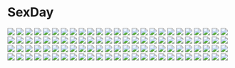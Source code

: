 # SexDay
![](https://konachan.com/jpeg/454fd145b9f27fdaeab21082156e9d73/Konachan.com%20-%20190547%20bath%20bathtub%20blue_eyes%20blush%20breast_grab%20censored%20cube%20fingering%20game_cg%20kantoku%20male%20nipples%20nude%20pink_hair%20pussy%20short_hair%20spread_legs%20wet.jpg)
![](https://konachan.com/image/d5174ab696a2a8a7a7aecccef832c1ff/Konachan.com%20-%2063026%20ass%20breasts%20dark_skin%20geister%20izayoi_sakuya%20red_eyes%20remilia_scarlet%20ribbons%20touhou%20vampire%20white_hair%20yuri.jpg)
![](https://konachan.com/image/c89b55774e24f1b030a35c0f764ead28/Konachan.com%20-%2014630%20ayanami_rei%20cheerleader%20group%20katsuragi_misato%20neon_genesis_evangelion%20soryu_asuka_langley.jpg)
![](https://konachan.com/image/036ba346bf4e10a44a3d174de72cf636/Konachan.com%20-%20144802%20barefoot%20deep-sea_girl_%28vocaloid%29%20hatsune_miku%20neko_eel%20underwater%20vocaloid%20water.jpg)
![](https://konachan.com/jpeg/ace28954b2ffb04378189701c4e57d24/Konachan.com%20-%20267793%20annin_doufu%20breast_hold%20breasts%20forest%20goggles%20green_eyes%20gun%20idolmaster%20military%20purple_hair%20short_hair%20tree%20weapon%20yamato_aki.jpg)
![](https://konachan.com/jpeg/92a575b75df7d862afd43af7caefb22a/Konachan.com%20-%20272197%20blush%20breast_hold%20game_cg%20hikari_%28sakura_magical_girls%29%20orange_hair%20paizuri%20penis%20purple_eyes%20sakura_magical_girls%20wanaca%20winged_cloud%20wristwear.jpg)
![](https://konachan.com/jpeg/f971663079908c21cb6821135f71de34/Konachan.com%20-%20187926%202girls%20black_hair%20dress%20japanese_clothes%20laruha%20miko%20original%20white%20white_hair.jpg)
![](https://konachan.com/image/49dca3cdde803390d045821b6f49a100/Konachan.com%20-%2073028%20blonde_hair%20dress%20fang%20flandre_scarlet%20guitar%20hat%20instrument%20long_hair%20red_eyes%20ribbons%20tahya%20touhou%20vampire%20wings.jpg)
![](https://konachan.com/image/ca2bb430ba0648e11de94b3484347496/Konachan.com%20-%2071032%20caffein%20glasses%20hatsune_miku%20twintails%20vocaloid%20yowane_haku.jpg)
![](https://konachan.com/jpeg/dc142a274914982a3e411d8229c80803/Konachan.com%20-%20295394%20bra%20breasts%20dark_skin%20gray_hair%20green_eyes%20panties%20pokemon%20saitou_%28pokemon%29%20short_hair%20special_tan%20thighhighs%20underwear.jpg)
![](https://konachan.com/jpeg/fad2f6fa9ac8d8f46441f4755c9fe286/Konachan.com%20-%20119442%20brown_eyes%20brown_hair%20cabbit%20game_cg%20haina_%28midori_no_umi%29%20maid%20midori_no_umi%20saeki_hokuto.jpg)
![](https://konachan.com/image/d01cb24e7db1a9050aa4b8ff951a3e65/Konachan.com%20-%20166228%20black_hair%20brown_eyes%20bubbles%20long_hair%20original%20pantyhose%20petals%20school_uniform%20toono%20underwater%20water.jpg)
![](https://konachan.com/image/64823bd57d68f27a09bf9010aeda2710/Konachan.com%20-%20276634%20aqua_eyes%20armor%20blood%20braids%20dress%20flowers%20gloves%20petals%20rose%20short_hair%20sinoalice%20snow_white_%28sinoalice%29%20sword%20vardan%20weapon%20white_hair.jpg)
![](https://konachan.com/image/cc47873b82fb875bc52035dffd60a3c1/Konachan.com%20-%20223611%20aqua_eyes%20aqua_hair%20dress%20hatsune_miku%20kuzakawe_maron%20long_hair%20twintails%20vocaloid%20wogura.jpg)
![](https://konachan.com/image/507fbf6dd5d4369f99526d6a6156623f/Konachan.com%20-%20106422%202girls%20aqua_hair%20breasts%20cleavage%20hatsune_miku%20headphones%20long_hair%20megurine_luka%20microphone%20pink_hair%20rahwia%20thighhighs%20twintails%20vocaloid.jpg)
![](https://konachan.com/jpeg/888aab8ac90e3ef3f69f21cad049acbf/Konachan.com%20-%208825%20japanese_clothes%20lucky_star%20takara_miyuki%20yukata.jpg)
![](https://konachan.com/image/a2b1fd7ef09e7267e00e9af2eb940cf2/Konachan.com%20-%20246115%20all_male%20animal%20book%20cat%20male%20natsumi%20original%20school_uniform%20short_hair.jpg)
![](https://konachan.com/image/804add71374a37e78c69207fbbedc40a/Konachan.com%20-%2022527%20cosplay%20higurashi_no_naku_koro_ni%20ryuuguu_rena%20sonozaki_mion%20waitress.jpg)
![](https://konachan.com/image/13bcc9be2dcebd9e32c09586ab8c2cfa/Konachan.com%20-%20197722%20animal_ears%20dog_days%20jaune_clafoutis%20sigsig%20vert_farbreton.jpg)
![](https://konachan.com/image/93cadea6f6766dc06b37e19793cee6ca/Konachan.com%20-%2085347%202girls%20blush%20brown_eyes%20brown_hair%20dress%20flowers%20green_hair%20hieda_no_akyuu%20japanese_clothes%20kazami_yuuka%20kimono%20mille%20short_hair%20touhou%20umbrella.jpg)
![](https://konachan.com/jpeg/26c5cc0efdba561033b9b4a8f1e4835f/Konachan.com%20-%20134685%202girls%20arishima_alice%20cura%20game_cg%20lose%20monobeno%20sawai_natsuha%20sleeping.jpg)
![](https://konachan.com/jpeg/f20af4f54ae833b5dea125c8e19e4e7d/Konachan.com%20-%20254349%20aqua_eyes%20blush%20bow%20braids%20brown_hair%20camera%20hiten_goane_ryu%20long_hair%20original%20school_uniform.jpg)
![](https://konachan.com/jpeg/d44657a67cef7172ff01bddbe03e95b6/Konachan.com%20-%20269457%20akai_sashimi%20animal_ears%20brown_eyes%20brown_hair%20close%20japanese_clothes%20loli%20original%20short_hair.jpg)
![](https://konachan.com/image/19e221a86f6704f2a0110229542379bc/Konachan.com%20-%20152643%202girls%20ass%20bandaid%20blue_eyes%20blush%20dog_days%20doggirl%20foxgirl%20green_eyes%20green_hair%20panties%20ponytail%20scan%20scarf%20short_hair%20skirt%20tail%20tateha%20underwear.jpg)
![](https://konachan.com/image/1ef973268a366fd7844e8913ecb6b9fa/Konachan.com%20-%20289560%20blue_eyes%20bow%20chan_co%20choker%20cropped%20fate_grand_order%20fate_%28series%29%20long_hair%20meltryllis%20purple_hair%20ribbons%20white.jpg)
![](https://konachan.com/image/e7ea48f7a89be9ff77b1eea2c3ed159f/Konachan.com%20-%20206111%20dress%20flowers%20hatsune_miku%20leaves%20leclle%20long_hair%20twintails%20vocaloid.jpg)
![](https://konachan.com/image/7791ac6517ac6dffcecbd606d1c481c3/Konachan.com%20-%20234752%202girls%20ass%20black_hair%20blue_eyes%20brown_eyes%20cake%20candy%20ech%20food%20fruit%20gray_hair%20long_hair%20original%20panties%20ribbons%20school_uniform%20skirt%20underwear.jpg)
![](https://konachan.com/jpeg/b0b693821ffd464f0e52ed47a5a7ceeb/Konachan.com%20-%20144959%20beniyosweet009%20blue_eyes%20breasts%20cleavage%20glasses%20headband%20headphones%20megurine_luka%20pink_hair%20takoluka%20vocaloid.jpg)
![](https://konachan.com/image/ed63920cdb669ab43a0f796e5d20a1ee/Konachan.com%20-%2017087%20air_gear%20mikura_kazuma%20oh_great.jpg)
![](https://konachan.com/image/71bb167f7d29553e2df749e96f3f7fc9/Konachan.com%20-%20136070%20blonde_hair%20bra%20breasts%20cleavage%20kamiya_tomoe%20long_hair%20panties%20thighhighs%20touhou%20underwear%20yakumo_yukari.jpg)
![](https://konachan.com/jpeg/c8f5113edcdcbdea6f45375046839e56/Konachan.com%20-%20233797%20bubbles%20building%20ciabis%20city%20nobody%20original%20scenic%20sketch%20underwater%20water.jpg)
![](https://konachan.com/jpeg/a12e82670b2e5de6f6aff8e22a37d65a/Konachan.com%20-%20197080%20blush%20bow%20game_cg%20inaba_meguru%20kneehighs%20muririn%20panties%20sanoba_witch%20school_uniform%20skirt%20underwear%20yuzusoft.jpg)
![](https://konachan.com/jpeg/cb12be5a991d6921ef78f5c37bb5f647/Konachan.com%20-%20107324%20black_hair%20breasts%20censored%20game_cg%20nipples%20nude%20purple_eyes%20pussy%20rpg_gakuen.jpg)
![](https://konachan.com/jpeg/f96d72d22bc1c5a05eb79f5c5a2f903c/Konachan.com%20-%20257158%20ass%20bell%20blush%20breasts%20christmas%20elbow_gloves%20gloves%20no_bra%20original%20ponytail%20red_eyes%20short_hair%20sideboob%20tail%20thighhighs%20waero%20white_hair.jpg)
![](https://konachan.com/jpeg/a3a06540f19147e81731cd4c80c0724b/Konachan.com%20-%2092557%20animal_ears%20aqua_eyes%20blonde_hair%20kneehighs%20mizuhashi_parsee%20ootsuki_wataru%20pointed_ears%20short_hair%20touhou.jpg)
![](https://konachan.com/jpeg/17e9973585de71472366ae235a917352/Konachan.com%20-%20164946%20blonde_hair%20breasts%20censored%20fellatio%20game_cg%20nipples%20ookouchi_nozomi%20pussy%20reminiscence%20short_hair%20tigre_soft%20tomose_shunsaku.jpg)
![](https://konachan.com/jpeg/abc24fd662e2e442c8835a1eb34fcab8/Konachan.com%20-%20294798%20anus%20ass%20close%20cropped%20fate_grand_order%20fate_%28series%29%20ishtar_%28fate_grand_order%29%20pussy%20rosaline%20thighhighs%20uncensored.jpg)
![](https://konachan.com/image/15b4f343d025b09a75c6250a45e61a1b/Konachan.com%20-%2043466%20beach%20bikini%20breasts%20cleavage%20idolmaster%20miura_azusa%20swimsuit.jpg)
![](https://konachan.com/jpeg/5423986b4007b853906812538f780882/Konachan.com%20-%20289217%20animal%20aqua_eyes%20bubbles%20close%20fate_grand_order%20fate_%28series%29%20hoodie%20long_hair%20meltryllis%20penguin%20purple_hair%20thighhighs%20underwater%20water.jpg)
![](https://konachan.com/jpeg/927b9f8c4e14d6c7eb7cc90cb2fcf946/Konachan.com%20-%20150208%20barefoot%20blonde_hair%20blush%20green_eyes%20kopianget%20long_hair%20night%20original%20panties%20sky%20stars%20tree%20underwear.jpg)
![](https://konachan.com/image/f30c4cbe479aa6cb7ed39dc24315a291/Konachan.com%20-%2022171%20sawachika_eri%20school_rumble.jpg)
![](https://konachan.com/jpeg/bd437cfa4bc77804c26cd32a9a999369/Konachan.com%20-%20172148%20blue_eyes%20blue_hair%20blush%20censored%20game_cg%20hirosaki_rinko%20m_de_pink%20ponytail%20pussy%20saxasa_kisuk%20socks%20tsukue_otome.jpg)
![](https://konachan.com/image/66a2ebc343983fe2dcbe5e12c2bf48c6/Konachan.com%20-%2017634%20clamp%20ichihara_yuuko%20kunogi_himawari%20xxxholic.jpg)
![](https://konachan.com/image/14a7a943bbb12274cb25a30eadc65862/Konachan.com%20-%2048267%20blush%20boots%20loli%20louise_fran%C3%A7oise_le_blanc_de_la_valli%C3%A8re%20maid%20panties%20skirt%20skirt_lift%20underwear%20zero_no_tsukaima.jpg)
![](https://konachan.com/image/7e01a3f3bd1e7d117dffe5c67b60c823/Konachan.com%20-%20141822%20arufa_%28hourai-sugar%29%20blonde_hair%20building%20dress%20flowers%20gray_eyes%20long_hair%20ribbons%20rose%20touhou%20yakumo_yukari.jpg)
![](https://konachan.com/image/6631512fd32448b1270f51296a9c9ab2/Konachan.com%20-%2015955%20all_male%20gaara%20male%20naruto.jpg)
![](https://konachan.com/image/16c5b39dbc05f202e2566ce379dbf566/Konachan.com%20-%20170939%20barefoot%20blonde_hair%20book%20cage%20candy%20chain%20drink%20food%20long_hair%20morotake%20original%20paper%20ponytail%20shorts%20witch.jpg)
![](https://konachan.com/image/2cd827eb1e803a5c852c2d683c9c0bdd/Konachan.com%20-%2097613%20apple%20chibi%20cross%20food%20fruit%20kisha_%28quo_inari_taisha%29%20mahou_shoujo_madoka_magica%20miki_sayaka%20sakura_kyouko.jpg)
![](https://konachan.com/image/6a3eec1066dd2e8c6a29c95d5c47250b/Konachan.com%20-%2050776%20akiyama_mio%20k-on%21%20white.jpg)
![](https://konachan.com/jpeg/c2d1eacb6307f8dece381544fd404937/Konachan.com%20-%20185254%20haribote_%28tarao%29%20jibril%20long_hair%20no_game_no_life%20pink_eyes%20pink_hair%20thighhighs%20wings.jpg)
![](https://konachan.com/image/b4befd1bf548f6fb4169f05086f3f432/Konachan.com%20-%20300747%20ass%20blush%20long_hair%20original%20rasukii_%28pamiton%29%20red_eyes%20ribbons%20thighhighs.jpg)
![](https://konachan.com/image/0edd8a7767bf8e08788211df8be285e0/Konachan.com%20-%20286646%20aqua_eyes%20bai_yemeng%20braids%20breasts%20brown_hair%20cleavage%20computer%20glasses%20headband%20long_hair%20open_shirt%20original%20pantyhose%20shirt%20signed%20skirt.jpg)
![](https://konachan.com/image/eb0212d9c5795c97e8de6c72b2d580ed/Konachan.com%20-%20154533%20green_eyes%20green_hair%20jpeg_artifacts%20long_hair%20mima%20scythe%20touhou%20weapon.jpg)
![](https://konachan.com/image/896c2a660574e16d8d81cd6addf77285/Konachan.com%20-%2025914%20aoyagi_ritsuka%20catboy%20loveless%20ritsuka.jpg)
![](https://konachan.com/image/6f9b0d00da36a8c35e8fad851b906313/Konachan.com%20-%2013271%20peace%40pieces%20skintight%20tagme.jpg)
![](https://konachan.com/jpeg/0be74cd169b0ff8a6663de6d1523ab55/Konachan.com%20-%20234640%20blonde_hair%20blue%20blue_eyes%20breasts%20gradient%20kirisaki_chitoge%20long_hair%20nisekoi%20scarf%20shorts%20vector.jpg)
![](https://konachan.com/jpeg/e25f594a4905ca7f179992ab0f97973c/Konachan.com%20-%2020750%20asahina_mikuru%20group%20koizumi_itsuki%20kyon%20male%20nagato_yuki%20school_uniform%20suzumiya_haruhi%20suzumiya_haruhi_no_yuutsu.jpg)
![](https://konachan.com/image/7c45372fa78c005c46c67b9bac4bd29b/Konachan.com%20-%20142184%20akiyama_mio%20censored%20hitorisan%20k-on%21%20nipples.jpg)
![](https://konachan.com/image/4f0a60e2ea8d01dfa6abf170a79d4c8e/Konachan.com%20-%2043186%20blue_eyes%20blue_hair%20glasses%20hiiragi_kagami%20izumi_konata%20komatsu_eiji%20long_hair%20lucky_star%20pink_hair%20purple_eyes%20school_uniform%20takara_miyuki%20twintails.jpg)
![](https://konachan.com/image/75fdd36b3251d67087c59fc4bd352bd3/Konachan.com%20-%2034386%20abe_yoshitoshi%20black%20iwakura_lain%20logo%20serial_experiments_lain%20short_hair%20watermark.jpg)
![](https://konachan.com/image/14a669ad4de69eabdab8cd0a4f2cca2d/Konachan.com%20-%2067760%20fate_testarossa%20mahou_shoujo_lyrical_nanoha%20mahou_shoujo_lyrical_nanoha_strikers%20polychromatic.jpg)
![](https://konachan.com/image/c4d7e0db8b32803542bbee2a7862f2b3/Konachan.com%20-%2077835%20dogs%3A_bullets_%26_carnage%20haine_rammsteiner.jpg)
![](https://konachan.com/image/36bc836b7a084e0209776a606aebda9e/Konachan.com%20-%2063484%20censored%20favorite%20game_cg%20hoshizora_no_memoria%20tagme.jpg)
![](https://konachan.com/jpeg/e8076fe26dc0fd66f7f586ec28f3375d/Konachan.com%20-%20155361%20garter_belt%20maid%20suzuhira_hiro%20thighhighs%20third-party_edit.jpg)
![](https://konachan.com/image/b48ce99af1e1eabcc16d84bd0b4729e1/Konachan.com%20-%20115061%20emilia_percival%20mochi.f%20panties%20phantasy_star_portable%20red_eyes%20striped_panties%20underwear.jpg)
![](https://konachan.com/jpeg/487785e97d68b9057e9e7cc95f2571bd/Konachan.com%20-%20121453%20amano_satsuki%20brown_eyes%20brown_hair%20food%20game_cg%20hinamatsuri_touko%20school_uniform%20thighhighs%20yume_miru_tsuki_no_lunalutia.jpg)
![](https://konachan.com/image/4e9b26ebc0b712184616a2b53557dc26/Konachan.com%20-%20108175%20aqua_eyes%20black_hair%20blush%20braids%20brown_hair%20dualscreen%20gray_hair%20green_eyes%20green_hair%20kishida_mel%20long_hair%20red_eyes%20short_hair%20twintails.jpg)
![](https://konachan.com/image/0a83d5309113df8e8adad18e19cba171/Konachan.com%20-%2023320%20kuga_natsuki%20mai-hime.jpg)
![](https://konachan.com/jpeg/a94657aa8b1b6a60ab2d69ef61453abd/Konachan.com%20-%20293439%20blonde_hair%20game_cg%20nishiki_marina%20orc_soft%20shikijou_kyoudan%20sumeragi_kohaku.jpg)
![](https://konachan.com/image/885adf48c807d3034d21c1c72a4e8574/Konachan.com%20-%2019593%20claus_valca%20last_exile%20lavie_head.jpg)
![](https://konachan.com/jpeg/8ccb574ca68b0c6c80c53995612c6b05/Konachan.com%20-%20265671%20ass%20bed%20blonde_hair%20blue_eyes%20blush%20bodysuit%20breasts%20cameltoe%20elbow_gloves%20game_cg%20gloves%20long_hair%20shine_mirage%20skintight%20thighhighs%20twintails.jpg)
![](https://konachan.com/image/3fadced426b0d5a0fdf5864e0f837341/Konachan.com%20-%2022464%20mai-hime.jpg)
![](https://konachan.com/jpeg/6a8b3ed886dc6845112a2337d27f3427/Konachan.com%20-%20280700%20aliasing%20ameto_yuki%20blush%20breasts%20censored%20game_cg%20handjob%20long_hair%20nipples%20no_bra%20ootsu_rose%20open_shirt%20penis%20purple_eyes%20ribbons%20spiral%21%21.jpg)
![](https://konachan.com/jpeg/6a0e12324490ed3537a4a8107c2ed93d/Konachan.com%20-%20247220%20blue_eyes%20blush%20boots%20breasts%20clochette%20game_cg%20harugasaki_kanau%20headband%20long_hair%20panties%20pink_hair%20shintaro%20thighhighs%20underwear%20weapon.jpg)
![](https://konachan.com/jpeg/551188107592e25c5fc21e47fd61b19f/Konachan.com%20-%20259598%20blue_hair%20blush%20cherry_blossoms%20flowers%20kakizato%20long_hair%20love_live%21_school_idol_project%20navel%20nude%20sonoda_umi%20white%20yellow_eyes.jpg)
![](https://konachan.com/image/178581dfc982ef02d7dc56a0688d974b/Konachan.com%20-%20133843%20city%20cola_%28gotouryouta%29%20landscape%20original%20scenic.jpg)
![](https://konachan.com/image/2d97c4a4a662daad7ba6cd4980bb18a3/Konachan.com%20-%2033421%20alphonse_elric%20fullmetal_alchemist.jpg)
![](https://konachan.com/image/8f2a7c972ad9ac9874a3b2a7b8dcaeeb/Konachan.com%20-%20292555%202girls%20ass%20barefoot%20beach%20bikini%20black_hair%20blue_eyes%20food%20glasses%20hat%20linxingzi%20long_hair%20navel%20original%20popsicle%20rx7649%20swimsuit%20water%20witch_hat.jpg)
![](https://konachan.com/jpeg/1ef42ef8034913726662d925e73a726f/Konachan.com%20-%20140901%20animal_ears%20breasts%20cleavage%20game_cg%20ko%7Echa%20long_hair%20misono_misono%20navel%20panties%20purple%20purple_eyes%20purple_hair%20thighhighs%20underwear%20wings.jpg)
![](https://konachan.com/jpeg/230efe89178aba0312080c6fbc9ae8d4/Konachan.com%20-%20302273%20bikini%20blonde_hair%20breasts%20cameltoe%20dark_skin%20erect_nipples%20iwbitu%20long_hair%20original%20see_through%20swimsuit%20tattoo%20water%20waterfall.jpg)
![](https://konachan.com/image/057294617372bc5fd274af03d8842368/Konachan.com%20-%2084533%20bellatrix%20clouds%20collar%20flowers%20gloves%20grass%20long_hair%20moon%20night%20pink_eyes%20pink_hair%20pointed_ears%20skirt%20sky%20staff%20stars%20tree%20twintails.jpg)
![](https://konachan.com/image/f1113fca510fcfa426da02a9c8462bb0/Konachan.com%20-%2058826%20aflame_inferno%20animal%20bikini%20blush%20breasts%20cleavage%20fish%20gehenna%20kim_kwang-hyun%20swimsuit%20underwater%20water%20yellow_eyes.jpg)
![](https://konachan.com/jpeg/500d0c4205acbaaae8b69cc56768a067/Konachan.com%20-%20213331%20black_hair%20blue_eyes%20cropped%20feathers%20huykho192%20naked_shirt%20navel%20original%20short_hair%20sunset.jpg)
![](https://konachan.com/jpeg/803db94f722d02ff0516669cac926371/Konachan.com%20-%2056071%20kamishirasawa_keine%20long_hair%20touhou%20white_hair.jpg)
![](https://konachan.com/image/341dc0a87a39ffa15faf6c7083fec14a/Konachan.com%20-%20307340%20barefoot%20bed%20blush%20breasts%20nipples%20nude%20pink_eyes%20purple_hair%20shinjou_akane%20short_hair%20ssss.gridman%20yinqi.jpg)
![](https://konachan.com/image/3c0258c54fb7d78ef51f5c97f05a70b0/Konachan.com%20-%20135421%20abo_%28hechouchou%29%20animal_ears%20forest%20himekaidou_hatate%20japanese_clothes%20kawashiro_nitori%20red_eyes%20shameimaru_aya%20tail%20thighhighs%20touhou%20tree%20wolfgirl.jpg)
![](https://konachan.com/image/d36b67f5fb401e77956e0c6a34ac005b/Konachan.com%20-%208974%20japanese_clothes%20miko%20r%20tagme%20translation_request.jpg)
![](https://konachan.com/image/76c921f469426790db30f362c41fe975/Konachan.com%20-%2037899%20black_hair%20blue_eyes%20blush%20bow%20bra%20brown_eyes%20crying%20fang%20gloves%20headdress%20maid%20pochi%20ribbons%20scan%20tears%20thighhighs%20twintails%20underwear%20water.jpg)
![](https://konachan.com/image/ad4fa71bbff7385830c6471c752d9969/Konachan.com%20-%2074578%20kagamine_rin%20vocaloid.jpg)
![](https://konachan.com/jpeg/19642cf605391e84997fd130070055ce/Konachan.com%20-%20193982%20atsuki0814%20bikini%20bikini_top%20boots%20glasses%20hatsune_miku%20navel%20shorts%20swimsuit%20tattoo%20thighhighs%20twintails%20vocaloid%20wink%20wristwear.jpg)
![](https://konachan.com/image/74c9d86660f60eb879ad314a777d8418/Konachan.com%20-%2071823%20blush%20chibi%20himeji_mizuki%20kinoshita_hideyoshi%20male%20ooshima_miwa%20sakamoto_yuuji%20school_uniform%20shimada_minami%20trap%20tsuchiya_kouta%20yoshii_akihisa.jpg)
![](https://konachan.com/image/a21ad3118326f40ce37df21a7a0b0e6c/Konachan.com%20-%20174412%20black_hair%20building%20japanese_clothes%20kikivi%20kimono%20long_hair%20original%20ponytail%20snow%20tree%20winter.jpg)
![](https://konachan.com/image/5d79a5516970c8fe11c11e4bbf147f26/Konachan.com%20-%2024810%20fullmetal_alchemist%20winry_rockbell%20yellow.jpg)
![](https://konachan.com/jpeg/287972dc50c7c72bf6c7154d6b2f1f9a/Konachan.com%20-%20205926%20animal%20bird%20building%20city%20hatsune_miku%20long_hair%20scenic%20sky%20spencer_sais%20thighhighs%20twintails%20vocaloid.jpg)
![](https://konachan.com/image/0ee816ca4604fe0bd22edf222320b63f/Konachan.com%20-%20130999%20achiki%20blonde_hair%20blue_eyes%20bow%20kagamine_rin%20short_hair%20vocaloid%20wings.jpg)
![](https://konachan.com/jpeg/c6294ceaa9da0273e2d55729409cd835/Konachan.com%20-%20272412%20brown_hair%20clouds%20leaves%20mocha_%28cotton%29%20original%20scenic%20school_uniform%20short_hair%20signed%20skirt%20sky%20tree%20water%20waterfall.jpg)
![](https://konachan.com/image/05b3ffcaa6e20dc3cdd9859348df43ac/Konachan.com%20-%2097426%20dress%20gloves%20izayoi_sakuya%20knife%20maid%20moon%20orita_enpitsu%20touhou%20weapon.jpg)
![](https://konachan.com/image/2f0a2425b721c1a69681cd94311db047/Konachan.com%20-%20195092%20ass%20black_hair%20blue_eyes%20brown_eyes%20brown_hair%20cameltoe%20fang%20fujima_takuya%20group%20hug%20loli%20nipples%20panties%20striped_panties%20underwear%20white_hair.jpg)
![](https://konachan.com/jpeg/098a15900777b857f5ccfd915620a6b2/Konachan.com%20-%2064165%20guitar%20instrument%20suzumiya_haruhi%20suzumiya_haruhi_no_yuutsu.jpg)
![](https://konachan.com/image/39452d30c38e1defca43da459db57a46/Konachan.com%20-%2022469%20blue_eyes%20bow%20chibi%20fire%20mahou_shoujo_lyrical_nanoha%20orange_hair%20short_hair%20takamachi_nanoha.jpg)
